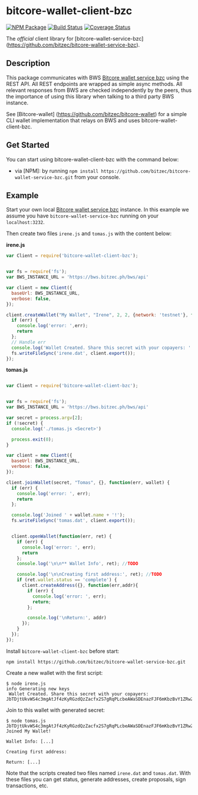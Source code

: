 # bitcore-wallet-client-bzc

[![NPM Package](https://img.shields.io/npm/v/bitcore-wallet-client-bzc.svg?style=flat-square)](https://www.npmjs.org/package/bitcore-wallet-client-bzc)
[![Build Status](https://img.shields.io/travis/bitzec/bitcore-wallet-client-bzc.svg?branch=master&style=flat-square)](https://travis-ci.org/bitzec/bitcore-wallet-client-bzc)
[![Coverage Status](https://coveralls.io/repos/bitzec/bitcore-wallet-client-bzc/badge.svg)](https://coveralls.io/r/bitzec/bitcore-wallet-client-bzc)

The *official* client library for [bitcore-wallet-service-bzc] (https://github.com/bitzec/bitcore-wallet-service-bzc).

## Description

This package communicates with BWS [Bitcore wallet service bzc](https://github.com/bitzec/bitcore-wallet-service-bzc) using the REST API. All REST endpoints are wrapped as simple async methods. All relevant responses from BWS are checked independently by the peers, thus the importance of using this library when talking to a third party BWS instance.

See [Bitcore-wallet] (https://github.com/bitzec/bitcore-wallet) for a simple CLI wallet implementation that relays on BWS and uses bitcore-wallet-client-bzc.

## Get Started

You can start using bitcore-wallet-client-bzc with the command below:

* via [NPM]: by running `npm install https://github.com/bitzec/bitcore-wallet-service-bzc.git`
from your console.

## Example

Start your own local [Bitcore wallet service bzc](https://github.com/bitzec/bitcore-wallet-service-bzc) instance. In this example we assume you have `bitcore-wallet-service-bzc` running on your `localhost:3232`.

Then create two files `irene.js` and `tomas.js` with the content below:

**irene.js**

``` javascript
var Client = require('bitcore-wallet-client-bzc');


var fs = require('fs');
var BWS_INSTANCE_URL = 'https://bws.bitzec.ph/bws/api'

var client = new Client({
  baseUrl: BWS_INSTANCE_URL,
  verbose: false,
});

client.createWallet("My Wallet", "Irene", 2, 2, {network: 'testnet'}, function(err, secret) {
  if (err) {
    console.log('error: ',err);
    return
  };
  // Handle err
  console.log('Wallet Created. Share this secret with your copayers: ' + secret);
  fs.writeFileSync('irene.dat', client.export());
});
```

**tomas.js**

``` javascript

var Client = require('bitcore-wallet-client-bzc');


var fs = require('fs');
var BWS_INSTANCE_URL = 'https://bws.bitzec.ph/bws/api'

var secret = process.argv[2];
if (!secret) {
  console.log('./tomas.js <Secret>')

  process.exit(0);
}

var client = new Client({
  baseUrl: BWS_INSTANCE_URL,
  verbose: false,
});

client.joinWallet(secret, "Tomas", {}, function(err, wallet) {
  if (err) {
    console.log('error: ', err);
    return
  };

  console.log('Joined ' + wallet.name + '!');
  fs.writeFileSync('tomas.dat', client.export());


  client.openWallet(function(err, ret) {
    if (err) {
      console.log('error: ', err);
      return
    };
    console.log('\n\n** Wallet Info', ret); //TODO

    console.log('\n\nCreating first address:', ret); //TODO
    if (ret.wallet.status == 'complete') {
      client.createAddress({}, function(err,addr){
        if (err) {
          console.log('error: ', err);
          return;
        };

        console.log('\nReturn:', addr)
      });
    }
  });
});
```

Install `bitcore-wallet-client-bzc` before start:

```
npm install https://github.com/bitzec/bitcore-wallet-service-bzc.git
```

Create a new wallet with the first script:

```
$ node irene.js
info Generating new keys
 Wallet Created. Share this secret with your copayers: JbTDjtUkvWS4c3mgAtJf4zKyRGzdQzZacfx2S7gRqPLcbeAWaSDEnazFJF6mKbzBvY1ZRwZCbvT
```

Join to this wallet with generated secret:

```
$ node tomas.js JbTDjtUkvWS4c3mgAtJf4zKyRGzdQzZacfx2S7gRqPLcbeAWaSDEnazFJF6mKbzBvY1ZRwZCbvT
Joined My Wallet!

Wallet Info: [...]

Creating first address:

Return: [...]

```

Note that the scripts created two files named `irene.dat` and `tomas.dat`. With
these files you can get status, generate addresses, create proposals, sign
transactions, etc.
